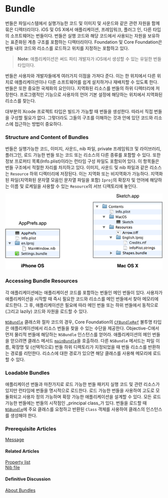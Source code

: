 # Bundle

번들은 파일시스템에서 실행가능한 코드 및 이미지 및 사운드와 같은 관련 자원을 함께 묶은 디렉터리이다. iOS 및 OS X에서 애플리케이션, 프레임워크, 플러그 인, 다른 타입의 소프트웨어는 번들이다. 번들은 실행 코드와 해당 코드에서 사용되는 자원을 보유하는 표준화된 계층 구조를 포함하는 디렉터리이다. Foundation 및 Core Foundation은 번들 내의 코드와 리소스를 로드하고 위치를 지정하는 포함하고 있다.

> **Note**: 애플리케이션은 써드 파티 개발자가 iOS에서 생성할 수 있는 유일한 번들 타입이다.

번들은 사용자와 개발자들에게 여러가지 이점을 가져다 준다. 이는 한 위치에서 다른 위치로 애플리케이션이나 다른 소프트웨어를 쉽게 설치하거나 재배치할 수 있도록 한다. 번들은 또한 중요한 국제화의 요인이다. 지역화된 리소스를 번들의 하위 디렉터리에 저장한다. 프로그램적인 기능으로 사용자의 언어 기본 설정에 해당하는 위치에서 지역화된 리소스를 찾는다.

대부분의 Xcode 프로젝트 타입은 빌드가 가능할 때 번들을 생성한다. 따라서 직접 번들을 구성할 필요가 없다. 그렇더라도 그들의 구조를 이해하는 것과 안에 있던 코드와 리소스에 접근하는 방법이 중요하다.

### Structure and Content of Bundles

번들은 실행가능한 코드, 이미지, 사운드, nib 파일, private 프레임워크 및 라이브러리, 플러그인, 로드 가능한 번들 또는 코드 또는 리소스의 다른 종류를 포함할 수 있다. 또한 정보 프로퍼티 목록\(Info.plist\)이라는 런타임 구성 파일도 포함되어 있다. 이 항목들은 번들 구조에서 적절한 자리를 차지하고 있다. 이미지, 사운드 및 nib 파일과 같은 리소스는 `Resource` 하위 디렉터리에 저장된다. 이는 지역화 또는 비지역화가 가능하다. 지역화된 파일\(지역화된 문자열 모음인 문자열 파일을 포함\) `Iproj`의 확장자 및 언어에 해당하는 이름 및 로케일을 사용할 수 있는 `Resource`의 서브 디렉토리에 놓인다.

![](../../.gitbook/assets/bundle_2x.png)

### Accessing Bundle Resources

각 애플리케이션에는 애플리케이션 코드를 포함하는 번들인 메인 번들이 있다. 사용자가 애플리케이션을 시작할 때 즉시 필요한 코드와 리소스를 메인 번들에서 찾아 메모리에 로드한다. 그 후, 애플리케이션은 필요에 따라 메인 번들 또는 하위 번들에서 동적으로\(그리고 lazily\) 코드와 자원을 로드할 수 있다.

[`NSBundle`](https://developer.apple.com/library/archive/documentation/LegacyTechnologies/WebObjects/WebObjects_3.5/Reference/Frameworks/ObjC/Foundation/Classes/NSBundle/Description.html#//apple_ref/occ/cl/NSBundle) 클래스와 절차 코드의 경우, Core Foundation의 [`CFBundleRef`](https://developer.apple.com/documentation/corefoundation/cfbundle) 불투명 타입은 애플리케이션에서 리소스 번들을 찾을 수 있는 수단을 제공한다. Objective-C에서 먼저 물리적 번들에 해당하는 `NSBundle` 인스턴스를 얻어라. 애플리케이션의 메인 번들을 얻으려면 클래스 메서드 [`mainBundle`](https://developer.apple.com/library/archive/documentation/LegacyTechnologies/WebObjects/WebObjects_3.5/Reference/Frameworks/ObjC/Foundation/Classes/NSBundle/Description.html#//apple_ref/occ/clm/NSBundle/mainBundle)을 호출하라. 다른 `NSBundle` 메서드는 파일 이름, 확장명 및 \(선택적으로\) 번들 하위 디렉토리가 지정되었을 때 번들 리소스를 반환하는 경로를 리턴한다. 리소스에 대한 경로가 있으면 해당 클래스를 사용해 메모리에 로드할 수 있다.

### Loadable Bundles

애플리케이션 번들과 마찬가지로 로드 가능한 번들 패키지 실행 코드 및 관련 리소스가 있지만 런타임에 번들을 명시적으로 로드한다. 로드 가능한 번들을 사용하여 고도로 모듈화되고 사용자 정의 가능하며 확장 가능한 애플리케이션을 설계할 수 있다. 모든 로드가능한 번들에는 번들의 시작점인 _principal class_가 있다. 번들을 로드할 때 [`NSBundle`](https://developer.apple.com/library/archive/documentation/LegacyTechnologies/WebObjects/WebObjects_3.5/Reference/Frameworks/ObjC/Foundation/Classes/NSBundle/Description.html#//apple_ref/occ/cl/NSBundle)에 주요 클래스를 요청하고 반환된 `Class` 객체를 사용하여 클래스의 인스턴스를 생성해야 한다.

### Prerequisite Articles

[Message](https://developer.apple.com/library/archive/documentation/General/Conceptual/DevPedia-CocoaCore/Message.html#//apple_ref/doc/uid/TP40008195-CH59-SW1)

#### Related Articles

[Property list](https://developer.apple.com/library/archive/documentation/General/Conceptual/DevPedia-CocoaCore/PropertyList.html#//apple_ref/doc/uid/TP40008195-CH44-SW1)  
[Nib file](https://developer.apple.com/library/archive/documentation/General/Conceptual/DevPedia-CocoaCore/NibFile.html#//apple_ref/doc/uid/TP40008195-CH34-SW1)

#### Definitive Discussion

[About Bundles](https://developer.apple.com/library/archive/documentation/CoreFoundation/Conceptual/CFBundles/AboutBundles/AboutBundles.html#//apple_ref/doc/uid/10000123i-CH100)

